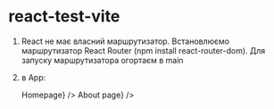 # react-test-vite

<!-- rafce - 'розгорнути' компонент -->

1. React не має власний маршрутизатор. Встановлюємо маршрутизатор React Router
   (npm install react-router-dom). Для запуску маршрутизатора огортаєм в main
   <BrowserRouter><App /></BrowserRouter>

2. в App:
   <!-- маршрутизатор -->
   <Routes> 
   		<Route path='/' element={<h2>Homepage</h2>} /> 
   		<Route path="/about" element={<h2>About page</h2>} />
   </Routes>

<!-- Змінити назву гілки: git branch -m new-name (якщо знаходишся в даній гілці); git
    branch -m old-name new-name (якщо знаходишся в іншій гілці); -->
